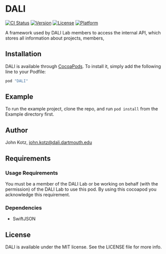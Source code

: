 <p align="center">
<h1>DALI</h1>

[![CI Status](https://travis-ci.org/dali-lab/DALI-Framework.svg?branch=master)](https://travis-ci.org/dali-lab/DALI-Framework)
[![Version](https://img.shields.io/cocoapods/v/DALI.svg?style=flat)](http://cocoapods.org/pods/DALI)
[![License](https://img.shields.io/cocoapods/l/DALI.svg?style=flat)](http://cocoapods.org/pods/DALI)
[![Platform](https://img.shields.io/cocoapods/p/DALI.svg?style=flat)](http://cocoapods.org/pods/DALI)
</p>

A framework used by DALI Lab members to access the internal API, which stores all information about projects, members,

## Installation

DALI is available through [CocoaPods](http://cocoapods.org). To install
it, simply add the following line to your Podfile:

```ruby
pod "DALI"
```

## Example

To run the example project, clone the repo, and run `pod install` from the Example directory first.

## Author

John Kotz, john.kotz@dali.dartmouth.edu

## Requirements
### Usage Requirements
You must be a member of the DALI Lab or be working on behalf (with the permission) of the DALI Lab to use this pod. By using this cocoapod you acknowledge this requirement.

### Dependencies
- SwiftJSON

## License

DALI is available under the MIT license. See the LICENSE file for more info.
